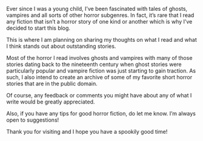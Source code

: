 Ever since I was a young child, I’ve been fascinated with tales of ghosts, vampires and all sorts of other horror subgenres. In fact, it’s rare that I read any fiction that isn’t a horror story of one kind or another which is why I’ve decided to start this blog.

This is where I am planning on sharing my thoughts on what I read and what I think stands out about outstanding stories.

Most of the horror I read involves ghosts and vampires with many of those stories dating back to the nineteenth century when ghost stories were particularly popular and vampire fiction was just starting to gain traction. As such, I also intend to create an archive of some of my favorite short horror stories that are in the public domain.

Of course, any feedback or comments you might have about any of what I write would be greatly appreciated.

Also, if you have any tips for good horror fiction, do let me know. I’m always open to suggestions!

Thank you for visiting and I hope you have a spookily good time!